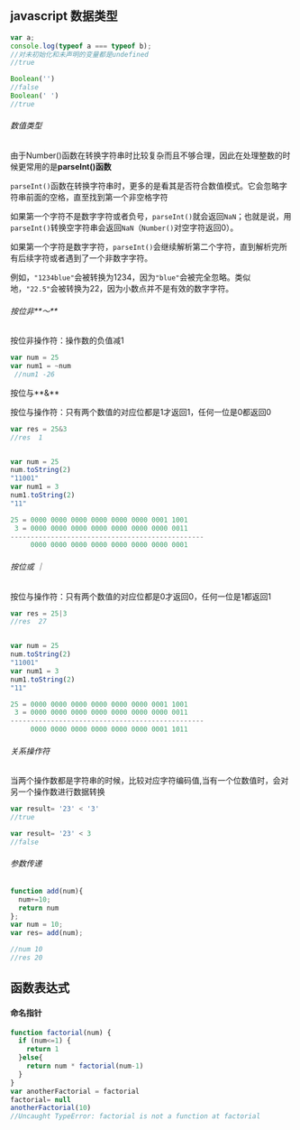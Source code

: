 ## javascript 数据类型

```js
var a;
console.log(typeof a === typeof b);
//对未初始化和未声明的变量都是undefined
//true

Boolean('')
//false
Boolean(' ')
//true


```

###### 数值类型

由于Number()函数在转换字符串时比较复杂而且不够合理，因此在处理整数的时候更常用的是**parseInt()函数**

`parseInt()`函数在转换字符串时，更多的是看其是否符合数值模式。它会忽略字符串前面的空格，直至找到第一个非空格字符

如果第一个字符不是数字字符或者负号，`parseInt()`就会返回`NaN`；也就是说，用`parseInt()`转换空字符串会返回`NaN`（`Number()`对空字符返回0）。

如果第一个字符是数字字符，`parseInt()`会继续解析第二个字符，直到解析完所有后续字符或者遇到了一个非数字字符。

例如，`"1234blue"`会被转换为1234，因为`"blue"`会被完全忽略。类似地，`"22.5"`会被转换为22，因为小数点并不是有效的数字字符。

###### 按位非**～**

按位非操作符：操作数的负值减1

```js
var num = 25
var num1 = ~num
 //num1 -26
```

按位与**&**

按位与操作符：只有两个数值的对应位都是1才返回1，任何一位是0都返回0

```js
var res = 25&3
//res  1


var num = 25
num.toString(2)
"11001"
var num1 = 3
num1.toString(2)
"11"

25 = 0000 0000 0000 0000 0000 0000 0001 1001
 3 = 0000 0000 0000 0000 0000 0000 0000 0011
------------------------------------------------
     0000 0000 0000 0000 0000 0000 0000 0001
```

###### 按位或 ｜

按位与操作符：只有两个数值的对应位都是0才返回0，任何一位是1都返回1

```js
var res = 25|3
//res  27


var num = 25
num.toString(2)
"11001"
var num1 = 3
num1.toString(2)
"11"

25 = 0000 0000 0000 0000 0000 0000 0001 1001
 3 = 0000 0000 0000 0000 0000 0000 0000 0011
------------------------------------------------
     0000 0000 0000 0000 0000 0000 0001 1011
```

###### 关系操作符

当两个操作数都是字符串的时候，比较对应字符编码值,当有一个位数值时，会对另一个操作数进行数据转换

```js
var result= '23' < '3'
//true

var result= '23' < 3
//false
```

###### 参数传递

```js
function add(num){
  num+=10; 
  return num
}; 
var num = 10;
var res= add(num);

//num 10
//res 20
```

## 函数表达式

#### 命名指针

```js
function factorial(num) {
  if (num<=1) {
    return 1
  }else{
    return num * factorial(num-1)
  }
}
var anotherFactorial = factorial
factorial= null 
anotherFactorial(10)
//Uncaught TypeError: factorial is not a function at factorial
```

